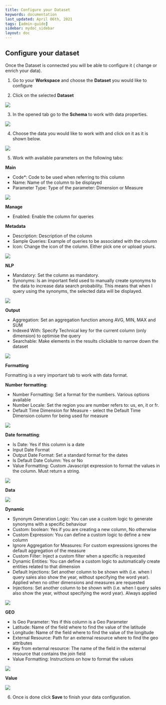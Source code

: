 ```yaml
---
title: Configure your Dataset
keywords: documentation
last_updated: April 06th, 2021
tags: [admin-guide]
sidebar: mydoc_sidebar
layout: doc
---
```


## Configure your dataset

Once the Dataset is connected you will be able to configure it ( change or enrich your data).

1. Go to your **Workspace** and choose the **Dataset** you would like to configure 

2. Click on the selected **Dataset**

<img src="/media/admin-guide/dconf_1.png" class="image-doc p-3">

3. In the opened tab go to the **Schema** to work with data properties.

<img src="/media/admin-guide/dconf_2.png" class="image-doc p-3">

4. Choose the data you would like to work with and click on it as it is shown below.

<img src="/media/admin-guide/dconf_3.png" class="image-doc p-3"> 

5. Work with available parameters on the following tabs:

**Main**
 - Code*: Code to be used when referring to this column
 - Name: Name of the column to be displayed
 - Parameter Type: Type of the parameter: Dimension or Measure

<img src="/media/admin-guide/dconf_4.png" class="image-doc p-3">

**Manage**

 - Enabled: Enable the column for queries

**Metadata**

 - Description: Description of the column
 - Sample Queries: Example of queries to be associated with the column
 - Icon: Change the icon of the column. Either pick one or upload yours.

<img src="/media/admin-guide/dconf_6.png" class="image-doc p-3">

**NLP**

 - Mandatory: Set the column as mandatory.
 - Synonyms: Is an important field used to manually create synonyms to the data to increase data search probability. This means that when I query using the synonyms, the selected data will be displayed.
 
<img src="/media/admin-guide/dconf_7.png" class="image-doc p-3">

**Output**

 - Aggregation: Set an aggregation function among AVG, MIN, MAX and SUM
 - Indexed With: Specify Technical key for the current column (only dimension) to optimise the query
 - Searchable: Make elements in the results clickable to narrow down the dataset

<img src="/media/admin-guide/dconf_9.png" class="image-doc p-3">

**Formatting**

Formatting is a very important tab to work with data format.

**Number** **formatting**:

 - Number Formatting: Set a format for the numbers. Various options available
 - Number Locale: Set the region you are number refers to: us, en, it or fr.
 - Default Time Dimension for Measure - select the Default Time Dimension column for being used for  measure

<img src="/media/admin-guide/dconf_10.png" class="image-doc p-3">

**Date** **formatting**:

 - Is Date: Yes if this column is a date
 - Input Date Format
 - Output Date Format: Set a standard format for the dates
 - Is Default Date Column: Yes or No
 - Value Formatting: Custom Javascript expression to format the values in the column. Must return a string. 

<img src="/media/admin-guide/dconf_12.png" class="image-doc p-3">

**Data**

<img src="/media/admin-guide/dconf_14.png" class="image-doc p-3">

**Dynamic**

 - Synonym Generation Logic: You can use a custom logic to generate synonyms with a specific behaviour
 - Custom: boolean: Yes if you are creating a new column, No otherwise
 - Custom Expression: You can define a custom logic to define a new column
 - Ignore Aggregation for Measures: For custom expressions ignores the default aggregation of the measure
 - Custom Filter: Inject a custom filter when a specific is requested
 - Dynamic Entities: You can define a custom logic to automatically create entities related to that dimension
 - Default Injections: Set another column to be shown with (i.e. when I query sales also show the year, without specifying the word year). Applied when no other dimensions and measures are requested
 - Injections: Set another column to be shown with (i.e. when I query sales also show the year, without specifying the word year). Always applied

<img src="/media/admin-guide/dconf_15.png" class="image-doc p-3">

**GEO**

 - Is Geo Parameter: Yes if this column is a Geo Parameter
 - Latitude: Name of the field where to find the value of the latitude
 - Longitude: Name of the field where to find the value of the longitude
 - External Resource: Path for an external resource where to find the geo attributes
 - Key from external resource: The name of the field in the external resource that contains the join field
 - Value Formatting: Instructions on how to format the values

<img src="/media/admin-guide/dconf_16.png" class="image-doc p-3">

**Value**

<img src="/media/admin-guide/dconf_17.png" class="image-doc p-3">

6. Once is done click **Save** to finish your data configuration.






